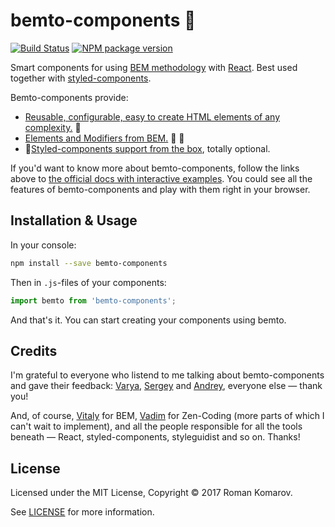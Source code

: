 # bemto-components 🍱

[![Build Status][build]][build-link] [![NPM package version][version]][version-link]

[build]: https://travis-ci.org/kizu/bemto-components.svg?branch=master
[build-link]: https://travis-ci.org/kizu/bemto-components
[version]: https://img.shields.io/npm/v/bemto-components.svg
[version-link]: https://www.npmjs.com/package/bemto-components

Smart components for using [BEM methodology](https://en.bem.info/methodology/quick-start/) with [React](https://reactjs.org/). Best used together with [styled-components](https://www.styled-components.com/).



Bemto-components provide:

- [Reusable, configurable, easy to create HTML elements of any complexity.](http://kizu.ru/bemto-components/#html-structure) 🍢
- [Elements and Modifiers from BEM.](http://kizu.ru/bemto-components/#bem) 🍙 🍣
- 💅[Styled-components support from the box](http://kizu.ru/bemto-components/#styled-components), totally optional.

If you'd want to know more about bemto-components, follow the links above to [the official docs with interactive examples](http://kizu.ru/bemto-components/). You could see all the features of bemto-components and play with them right in your browser.

## Installation & Usage

In your console:

``` sh
npm install --save bemto-components
```

Then in `.js`-files of your components:

``` js
import bemto from 'bemto-components';
```

And that's it. You can start creating your components using bemto.

## Credits

I'm grateful to everyone who listend to me talking about bemto-components and gave their feedback: [Varya](http://varya.me/), [Sergey](https://github.com/SevInf) and [Andrey](http://okonet.ru/), everyone else — thank you!

And, of course, [Vitaly](https://github.com/vithar) for BEM, [Vadim](https://github.com/pepelsbey) for Zen-Coding (more parts of which I can't wait to implement), and all the people responsible for all the tools beneath — React, styled-components, styleguidist and so on. Thanks!

## License

Licensed under the MIT License, Copyright © 2017 Roman Komarov.

See [LICENSE](./) for more information.
